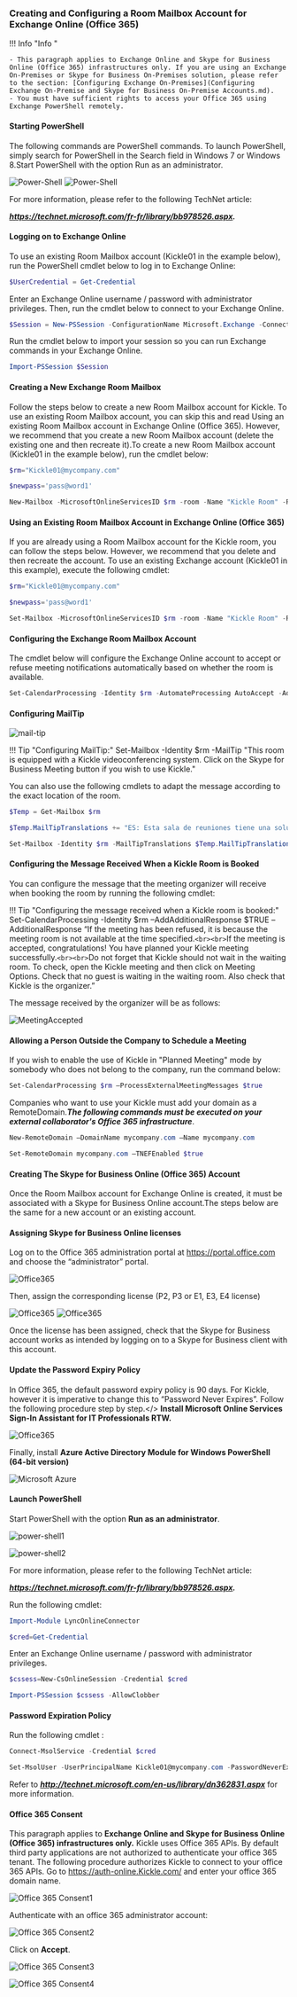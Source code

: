 <!--
    Page : Administration/Online
    Author : Alexis CONIA
    Latest Update : 27/03/2016
    Confidential : No
	Partner : No
	Public : Yes
    Version : 1.0
-->
### Creating and Configuring a Room Mailbox Account for Exchange Online (Office 365)

!!! Info "Info "

    - This paragraph applies to Exchange Online and Skype for Business Online (Office 365) infrastructures only. If you are using an Exchange On-Premises or Skype for Business On-Premises solution, please refer to the section: [Configuring Exchange On-Premises](Configuring Exchange On-Premise and Skype for Business On-Premise Accounts.md).
    - You must have sufficient rights to access your Office 365 using Exchange PowerShell remotely.

#### Starting PowerShell

The following commands are PowerShell commands. To launch PowerShell, simply search for PowerShell in the Search field in Windows 7 or Windows 8.Start PowerShell with the option Run as an administrator.

![Power-Shell](/img/power-shell1.png)
![Power-Shell](/img/power-shell2.png)

For more information, please refer to the following TechNet article:

***<https://technet.microsoft.com/fr-fr/library/bb978526.aspx>.***

#### Logging on to Exchange Online

To use an existing Room Mailbox account (Kickle01 in the example below), run the PowerShell cmdlet below to log in to Exchange Online:

``` powershell
$UserCredential = Get-Credential
```

Enter an Exchange Online username / password with administrator privileges. Then, run the cmdlet below to connect to your Exchange Online.

``` powershell
$Session = New-PSSession -ConfigurationName Microsoft.Exchange -ConnectionUri https://outlook.office365.com/powershell-liveid/ -Credential $UserCredential -Authentication Basic -AllowRedirection
```

Run the cmdlet below to import your session so you can run Exchange commands in your Exchange Online.

``` powershell
Import-PSSession $Session
```

#### Creating a New Exchange Room Mailbox

Follow the steps below to create a new Room Mailbox account for Kickle. To use an existing Room Mailbox account, you can skip this and read Using an existing Room Mailbox account in Exchange Online (Office 365).
However, we recommend that you create a new Room Mailbox account (delete the existing one and then recreate it).To create a new Room Mailbox account (Kickle01 in the example below), run the cmdlet below:

``` powershell
$rm="Kickle01@mycompany.com"
```

``` powershell
$newpass='pass@word1'
```

``` powershell
New-Mailbox -MicrosoftOnlineServicesID $rm -room -Name "Kickle Room" -RoomMailboxPassword (ConvertTo-SecureString $newpass -AsPlainText -Force) -EnableRoomMailboxAccount $true
```

#### Using an Existing Room Mailbox Account in Exchange Online (Office 365)

If you are already using a Room Mailbox account for the Kickle room, you can follow the steps below. However, we recommend that you delete and then recreate the account.
To use an existing Exchange account (Kickle01 in this example), execute the following cmdlet:

``` powershell
$rm="Kickle01@mycompany.com"
```

``` powershell
$newpass='pass@word1'
```

``` powershell
Set-Mailbox -MicrosoftOnlineServicesID $rm -room -Name "Kickle Room" -RoomMailboxPassword (ConvertTo-SecureString $newpass -AsPlainText -Force) -EnableRoomMailboxAccount $true
```

#### Configuring the Exchange Room Mailbox Account

The cmdlet below will configure the Exchange Online account to accept or refuse meeting notifications automatically based on whether the room is available.

``` powershell
Set-CalendarProcessing -Identity $rm -AutomateProcessing AutoAccept -AddOrganizerToSubject $false –DeleteSubject $false -RemovePrivateProperty $false
```

#### Configuring MailTip

![mail-tip](/img/mail-tips.png)

!!! Tip "Configuring MailTip:"
    Set-Mailbox -Identity $rm -MailTip "This room is equipped with a Kickle videoconferencing system. Click on the Skype for Business Meeting button if you wish to use Kickle."

You can also use the following cmdlets to adapt the message according to the exact location of the room.

``` powershell
$Temp = Get-Mailbox $rm
```

``` powershell
$Temp.MailTipTranslations += "ES: Esta sala de reuniones tiene una solución Kickle"
```

``` powershell
Set-Mailbox -Identity $rm -MailTipTranslations $Temp.MailTipTranslations
```

#### Configuring the Message Received When a Kickle Room is Booked

You can configure the message that the meeting organizer will receive when booking the room by running the following cmdlet:

!!! Tip "Configuring the message received when a Kickle room is booked:"
    Set-CalendarProcessing -Identity $rm –AddAdditionalResponse $TRUE –AdditionalResponse “If the meeting has been refused, it is because the meeting room is not available at the time specified.```<br><br>```If the meeting is accepted, congratulations! You have planned your Kickle meeting successfully.```<br><br>```Do not forget that Kickle should not wait in the waiting room. To check, open the Kickle meeting and then click on Meeting Options. Check that no guest is waiting in the waiting room. Also check that Kickle is the organizer.”

The message received by the organizer will be as follows:

![MeetingAccepted](/img/MeetingAccepted.png)

#### Allowing a Person Outside the Company to Schedule a Meeting

If you wish to enable the use of Kickle in "Planned Meeting" mode by somebody who does not belong to the company, run the command below:

``` powershell
Set-CalendarProcessing $rm –ProcessExternalMeetingMessages $true
```

Companies who want to use your Kickle must add your domain as a RemoteDomain.***_The following commands must be executed on your external collaborator's Office 365 infrastructure_***.

``` powershell
New-RemoteDomain –DomainName mycompany.com –Name mycompany.com
```

``` powershell
Set-RemoteDomain mycompany.com –TNEFEnabled $true
```

#### Creating The Skype for Business Online (Office 365) Account

Once the Room Mailbox account for Exchange Online is created, it must be associated with a Skype for Business Online account.The steps below are the same for a new account or an existing account.

#### Assigning Skype for Business Online licenses

Log on to the Office 365 administration portal at <https://portal.office.com> and choose the “administrator” portal.

![Office365](/img/Office36501.png)

Then, assign the corresponding license (P2, P3 or E1, E3, E4 license)

![Office365](../img/Office36502.png)
![Office365](../img/Office36503.png)

Once the license has been assigned, check that the Skype for Business account works as intended by logging on to a Skype for Business client with this account.

#### Update the Password Expiry Policy

In Office 365, the default password expiry policy is 90 days. For Kickle, however it is imperative to change this to “Password Never Expires”. Follow the following procedure step by step.</>
**Install Microsoft Online Services Sign-In Assistant for IT Professionals RTW.**

![Office365](../img/miconlineserv.png)

Finally, install **Azure Active Directory Module for Windows PowerShell (64-bit version)**

![Microsoft Azure](../img/azure.png)

#### Launch PowerShell

Start PowerShell with the option **Run as an administrator**.

![power-shell1](../img/power-shell1.png)

![power-shell2](../img/power-shell2.png)

For more information, please refer to the following TechNet article:

***<https://technet.microsoft.com/fr-fr/library/bb978526.aspx>.***

Run the following cmdlet:

``` powershell
Import-Module LyncOnlineConnector
```

``` powershell
$cred=Get-Credential
```

Enter an Exchange Online username / password with administrator privileges.

``` powershell
$cssess=New-CsOnlineSession -Credential $cred
```

``` powershell
Import-PSSession $cssess -AllowClobber
```

#### Password Expiration Policy

Run the following cmdlet :

``` powershell
Connect-MsolService -Credential $cred
```

``` powershell
Set-MsolUser -UserPrincipalName Kickle01@mycompany.com -PasswordNeverExpires $true
```

Refer to ***<http://technet.microsoft.com/en-us/library/dn362831.aspx>*** for more information.

#### Office 365 Consent

This paragraph applies to **Exchange Online and Skype for Business Online (Office 365) infrastructures only.**
Kickle uses Office 365 APIs. By default third party applications are not authorized to authenticate your office 365 tenant. The following procedure authorizes Kickle to connect to your office 365 APIs.
Go to <https://auth-online.Kickle.com/> and enter your office 365 domain name.

![Office 365 Consent1](../img/consent01.png)

Authenticate with an office 365 administrator account:

![Office 365 Consent2](../img/consent02.png)

Click on **Accept**.

![Office 365 Consent3](../img/consent03.png)

![Office 365 Consent4](../img/consent04.png)